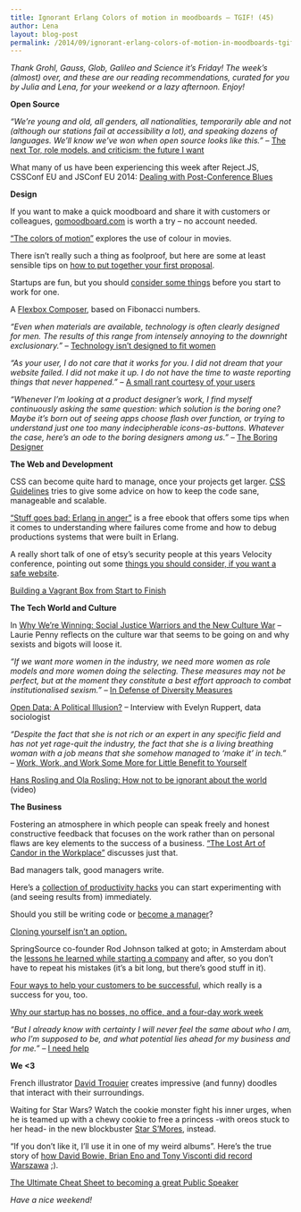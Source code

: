 ```yaml
---
title: Ignorant Erlang Colors of motion in moodboards – TGIF! (45)
author: Lena
layout: blog-post
permalink: /2014/09/ignorant-erlang-colors-of-motion-in-moodboards-tgif-45/
---
```


<p>
  <em>Thank Grohl, Gauss, Glob, Galileo and Science it’s Friday! The week’s (almost) over, and these are our reading recommendations, curated for you by Julia and Lena, for your weekend or a lazy afternoon. Enjoy!</em>
</p>

**Open Source**

<p>
  <em><span class="entryTitle">&#8220;</span>We&#8217;re young and old, all genders, all nationalities, temporarily able and not (although our stations fail at accessibility a lot), and speaking dozens of languages. We&#8217;ll know we&#8217;ve won when open source looks like this.&#8221; </em>– <span class="entryTitle"><a href="http://www.harihareswara.net/sumana/2014/09/15/0">The next Tor, role models, and criticism: the future I want</a></span>
</p>

<p>
  What many of us have been experiencing this week after Reject.JS, CSSConf EU and JSConf EU 2014: <a href="https://the-pastry-box-project.net/wayne-thume/2014-september-14">Dealing with Post-Conference Blues</a>
</p>

**Design**

<p>
  If you want to make a quick moodboard and share it with customers or colleagues, <a href="http://www.gomoodboard.com/">gomoodboard.com</a> is worth a try &#8211; no account needed.
</p>

<p>
  <a href="http://thecolorsofmotion.com/films">&#8220;The colors of motion&#8221;</a> explores the use of colour in movies.
</p>

<p>
  There isn&#8217;t really such a thing as foolproof, but here are some at least sensible tips on <a href="http://www.wearebranch.com/its-time-to-put-together-your-first-proposal-5-foolproof-tips-to-help-you-win-the-job/">how to put together your first proposal</a>.
</p>

<p>
  Startups are fun, but you should <a href="http://www.webdesignerdepot.com/2014/08/5-things-to-consider-before-saying-yes-to-a-startup/">consider some things</a> before you start to work for one.
</p>

<p>
  A <a href="http://maxsteenbergen.com/fibonacci/">Flexbox Composer</a>, based on Fibonacci numbers.
</p>

<p>
  <em>&#8220;<strong></strong>Even when materials are available, technology is often clearly designed for men. The results of this range from intensely annoying to the downright exclusionary.&#8221;</em> – <a href="http://motherboard.vice.com/read/technology-isnt-designed-to-fit-women">Technology isn&#8217;t designed to fit women</a>
</p>

<p>
  <em>&#8220;As your user, I do not care that it works for you. I did not dream that your website failed. I did not make it up. I do not have the time to waste reporting things that never happened.&#8221; – </em><a href="https://the-pastry-box-project.net/anne-gibson/2014-september-16">A small rant courtesy of your users</a>
</p>

<p>
  <em>&#8220;Whenever I’m looking at a product designer’s work, I find myself continuously asking the same question: which solution is the boring one? Maybe it’s born out of seeing apps choose flash over function, or trying to understand just one too many indecipherable icons-as-buttons. Whatever the case, here’s an ode to the boring designers among us.&#8221; – </em><a href="http://blog.capwatkins.com/the-boring-designer">The Boring Designer</a>
</p>

**The Web and Development**

<p>
  CSS can become quite hard to manage, once your projects get larger. <a href="http://cssguidelin.es/">CSS Guidelines</a> tries to give some advice on how to keep the code sane, manageable and scalable.
</p>

<p>
  <a href="http://www.erlang-in-anger.com/">&#8220;Stuff goes bad: Erlang in anger&#8221;</a> is a free ebook that offers some tips when it comes to understanding where failures come frome and how to debug productions systems that were built in Erlang.
</p>

<p>
  A really short talk of one of etsy&#8217;s security people at this years Velocity conference, pointing out some <a href="http://www.youtube.com/watch?v=8GMIm_Pcxuw">things you should consider, if you want a safe website</a>.
</p>

<p>
  <a href="https://blog.engineyard.com/2014/building-a-vagrant-box">Building a Vagrant Box from Start to Finish</a>
</p>

**The Tech World and Culture**

<p>
  In <a href="http://laurie-penny.com/why-were-winning-social-justice-warriors-and-the-new-culture-war/">Why We’re Winning: Social Justice Warriors and the New Culture War</a> – Laurie Penny reflects on the culture war that seems to be going on and why sexists and bigots will loose it.
</p>

<p>
  <em>&#8220;If we want more women in the industry, we need more women as role models and more women doing the selecting. These measures may not be perfect, but at the moment they constitute a best effort approach to combat institutionalised sexism.&#8221; – </em><a href="https://medium.com/the-microchicks/in-defence-of-diversity-measures-48e4702b1dbd">In Defense of Diversity Measures</a>
</p>

<div class="article-titles">
  <p class="article-subtitle">
    <a href="https://www.mysciencework.com/news/11532/open-data-a-political-illusion">Open Data: A Political Illusion?</a> – Interview with Evelyn Ruppert, data sociologist
  </p>

  <p>
    <em>&#8220;Despite the fact that she is not rich or an expert in any specific field and has not yet rage-quit the industry, the fact that she is a living breathing woman with a job means that she somehow managed to &#8216;make it&#8217; in tech.&#8221; – </em><a href="https://medium.com/cool-code-pal/work-work-and-work-some-more-for-little-benefit-to-yourself-7f30e7757d14">Work, Work, and Work Some More for Little Benefit to Yourself</a>
  </p>

  <p>
    <a href="https://www.youtube.com/watch?v=Sm5xF-UYgdg">Hans Rosling and Ola Rosling: How not to be ignorant about the world</a> (video)
  </p>
</div>

**The Business**

<p>
  Fostering an atmosphere in which people can speak freely and honest constructive feedback that focuses on the work rather than on personal flaws are key elements to the success of a business. <a href="http://www.helpscout.net/blog/candor-in-workplace/">&#8220;The Lost Art of Candor in the Workplace&#8221;</a> discusses just that.
</p>

<p>
  <a>Bad managers talk, good managers write.</a>
</p>

<p>
  Here&#8217;s a <a href="http://www.inc.com/jayson-demers/15-instant-productivity-hacks-every-professional-needs-to-know.html">collection of productivity hacks</a> you can start experimenting with (and seeing results from) immediately.
</p>

<p>
  Should you still be writing code or <a href="https://medium.com/code-to-craft/when-do-you-decide-to-become-a-manager-from-a-programmer-6d52d14a6860">become a manager</a>?
</p>

<p>
  <a href="http://www.youtube.com/watch?v=jGPrU15GuSw">Cloning yourself isn&#8217;t an option.</a>
</p>

<p>
  SpringSource co-founder Rod Johnson talked at goto; in Amsterdam about the <a href="https://www.youtube.com/watch?v=cZHZm8JgTBk">lessons he learned while starting a company</a> and after, so you don&#8217;t have to repeat his mistakes (it&#8217;s a bit long, but there&#8217;s good stuff in it).
</p>

<p>
  <a href="http://mashable.com/2014/09/17/customer-service-success/">Four ways to help your customers to be successful</a>, which really is a success for you, too.
</p>

<p>
  <a href="http://qz.com/260846/why-our-startup-has-no-bosses-no-office-and-a-four-day-work-week/">Why our startup has no bosses, no office, and a four-day work week</a>
</p>

<p>
  <em>&#8220;But I already know with certainty I will never feel the same about who I am, who I’m supposed to be, and what potential lies ahead for my business and for me.&#8221; – </em><a href="https://the-pastry-box-project.net/whitney-hess/2014-september-10">I need help</a>
</p>

**We <3**

<p>
  French illustrator <a href="http://www.boredpanda.com/interactive-doodles-sketches-troqman/">David Troquier</a> creates impressive (and funny) doodles that interact with their surroundings.
</p>

<p>
  Waiting for Star Wars? Watch the cookie monster fight his inner urges, when he is teamed up with a chewy cookie to free a princess -with oreos stuck to her head- in the new blockbuster <a href="http://www.youtube.com/watch?v=j-LfQCPJJkY">Star S&#8217;Mores</a>, instead.
</p>

<p>
  &#8220;If you don&#8217;t like it, I&#8217;ll use it in one of my weird albums&#8221;. Here&#8217;s the true story of <a href="http://www.youtube.com/watch?v=FODvjYoVEi8">how David Bowie, Brian Eno and Tony Visconti did record Warszawa</a> ;).
</p>

<p>
  <a href="http://www.makeuseof.com/tag/ultimate-cheat-sheet-becoming-great-public-speaker/">The Ultimate Cheat Sheet to becoming a great Public Speaker</a>
</p>
<p>
  <em>Have a nice weekend!</em>
</p>
